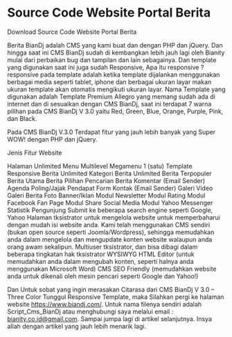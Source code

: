 # Source Code Website Portal Berita
Download Source Code Website Portal Berita

Berita BianDj adalah CMS yang kami buat dan dengan PHP dan jQuery. Dan hingga saat ini CMS BianDj sudah di kembangkan lebih jauh lagi oleh Bianity mulai dari perbaikan bug dan tampilan dan lain sebagainya. Dan template yang digunakan saat ini juga sudah Responsive, Apa itu responsive ? responsive pada template adalah ketika template dijalankan menggunakan berbagai media seperti tablet, iphone dan berbagai ukuran layar makan ukuran template akan otomatis mengikuti ukuran layar. Nama Template yang digunakan adalah Template Premium Allegro yang memang sudah ada di internet dan di sesuaikan dengan CMS BianDj, saat ini terdapat 7 warna pilihan pada CMS BianDj V 3.0 yaitu Red, Green, Blue, Orange, Purple, Pink, dan Black. 

Pada CMS BianDj V.3.0 Terdapat fitur yang jauh lebih banyak  yang Super WOW! dengan PHP dan jQuery.

Jenis Fitur Website

Halaman Unlimited
Menu Multilevel Megamenu
1 (satu) Template Responsive
Berita Unlimited
Kategori Berita Unlimited
Berita Terpopuler
Berita Utama
Berita Pilihan
Pencarian Berita
Komentar (Email Sender)
Agenda
Poling/Jajak Pendapat
Form Kontak (Email Sender)
Galeri Video
Galeri Berita Foto
Banner/Iklan
Modul Newsletter
Modul Rating
Modul Facebook Fan Page
Modul Share Social Media
Modul Yahoo Messenger
Statistik Pengunjung
Submit ke beberapa search engine seperti Google, Yahoo
Halaman tksistrator untuk mengelola website untuk memperbaharui dengan mudah isi website anda. Kami telah menggunakan CMS sendiri (bukan open source seperti Joomla/Wordpress), sehingga memudahkan anda dalam mengelola dan mengupdate konten website walaupun anda orang awam sekalipun.
Multiuser tksistrator, dan bisa dibagi dalam beberapa tingkatan hak tksistrator
WYSIWYG HTML Editor (untuk memudahkan anda dalam mengubah konten, seperti halnya anda menggunakan Microsoft Word)
CMS SEO Friendly (memudahkan website anda untuk dikenali oleh mesin pencari seperti Google dan Yahoo!)

Dan Untuk sobat yang ingin merasakan Citarasa dari CMS BianDj V 3.0 – Three Color Tunggul Responsive Template, maka Silahkan pergi ke halaman website https://www.biandj.com/. Untuk nama filenya sendiri adalah Script_Cms_BianDj atau menghubungi saya melalui email : bianity.co.id@gmail.com. Sampai jumpa lagi di artikel selanjutnya. Insya allah dengan artikel yang jauh lebih menarik lagi.
